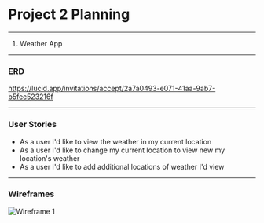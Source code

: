 # Project 2 Planning

---

1. Weather App

---

### ERD

https://lucid.app/invitations/accept/2a7a0493-e071-41aa-9ab7-b5fec523216f

---

### User Stories

-   As a user I'd like to view the weather in my current location
-   As a user I'd like to change my current location to view new my location's weather
-   As a user I'd like to add additional locations of weather I'd view

---

### Wireframes

![Wireframe 1](https://github.com/cam-em/Project2Ideas/blob/master/weather-app-wireframe.png?raw=true)
